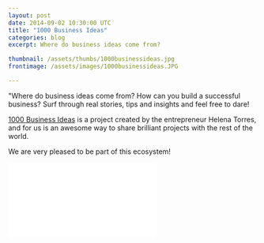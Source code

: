 ```yaml
---
layout: post
date: 2014-09-02 10:30:00 UTC
title: "1000 Business Ideas"
categories: blog
excerpt: Where do business ideas come from?

thumbnail: /assets/thumbs/1000businessideas.jpg
frontimage: /assets/images/1000businessideas.JPG

---
```


"Where do business ideas come from? How can you build a successful business? Surf through real stories, tips and insights and feel free to dare!

<a href="http://http://www.1000businessideas.com/">1000 Business Ideas</a> is a project created by the entrepreneur Helena Torres, and for us is an awesome way to share brilliant projects with the rest of the world.

We are very pleased to be part of this ecosystem!

<div class="video-container"><iframe src="//www.youtube.com/embed/lEo_p_bL4ag" frameborder="0" allowfullscreen></iframe></div>